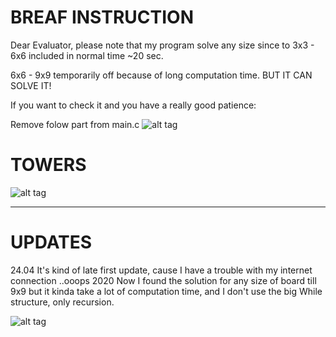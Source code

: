 # BREAF INSTRUCTION

Dear Evaluator, please note that my program solve any size since to 3x3 - 6x6 included in normal time ~20 sec. 

6x6 - 9x9 temporarily off because of long computation time. BUT IT CAN SOLVE IT!

If you want to check it and you have a really good patience:

Remove folow part from main.c 
![alt tag](https://sun1-27.userapi.com/70uzPdDXychNvnKKeyFIn_0EYCBbhmoKuOu08A/oQOEMsaGjMo.jpg)

# TOWERS

![alt tag](https://banner2.cleanpng.com/20180328/wfe/kisspng-new-york-city-chicago-skyline-silhouette-cityscape-city-5abb88f6ae1873.0945404915222397347131.jpg)


_____
# UPDATES
24.04 It's kind of late first update, cause I have a trouble with my internet connection ..ooops 2020
Now I found the solution for any size of board till 9x9 but it kinda take a lot of computation time, and I don't use the big While 
structure, only recursion.

![alt tag](https://sun3-11.userapi.com/Gy4eq9586xpzNNoCAXQ39RynH3UZq0HP8uv5gg/4x0G7vZ153E.jpg)
